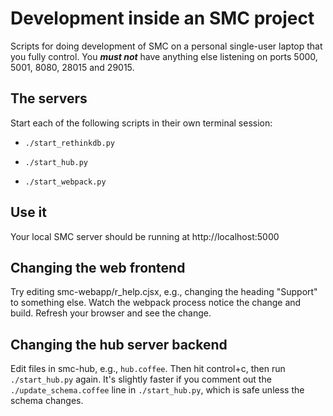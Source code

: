 # Development inside an SMC project

Scripts for doing development of SMC on a personal single-user laptop that you fully control.  You _**must not**_ have anything else listening on ports 5000, 5001, 8080, 28015 and 29015.

## The servers

Start each of the following scripts in their own terminal session:

- `./start_rethinkdb.py`

- `./start_hub.py`

- `./start_webpack.py`

## Use it

Your local SMC server should be running at http://localhost:5000

## Changing the web frontend

Try editing smc-webapp/r_help.cjsx, e.g., changing the heading "Support" to something else.  Watch the webpack process notice the change and build.   Refresh your browser and see the change.


## Changing the hub server backend

Edit files in smc-hub, e.g., `hub.coffee`.  Then hit control+c, then run `./start_hub.py` again.  It's slightly faster if you comment out the `./update_schema.coffee` line in `./start_hub.py`, which is safe unless the schema changes.